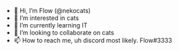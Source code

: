 - 👋 Hi, I’m Flow (@nekocats)
- 👀 I’m interested in cats
- 🌱 I’m currently learning IT
- 💞️ I’m looking to collaborate on cats
- 📫 How to reach me, uh discord most likely. Flow#3333

<!---
nekocats/nekocats is a ✨ special ✨ repository because its `README.md` (this file) appears on your GitHub profile.
You can click the Preview link to take a look at your changes.
--->
